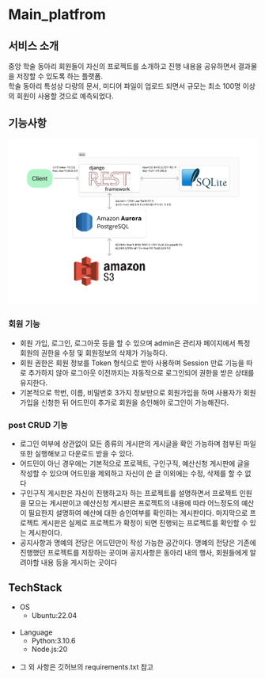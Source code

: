 # Main_platfrom  
## 서비스 소개
중앙 학술 동아리 회원들이 자신의 프로젝트를 소개하고 진행 내용을 공유하면서 결과물을 저장할 수 있도록 하는 플랫폼.  
학술 동아리 특성상 다량의 문서, 미디어 파일이 업로드 되면서 규모는 최소 100명 이상의 회원이 사용할 것으로 예측되었다.
## 기능사항
![DRF](img/DRF.png)
### 회원 기능
- 회원 가입, 로그인, 로그아웃 등을 할 수 있으며 admin은 관리자 페이지에서 특정 회원의 권한을 수정 및 회원정보의 삭제가 가능하다.
- 회원 권한은 회원 정보를 Token 형식으로 받아 사용하며 Session 만료 기능을 따로 추가하지 않아 로그아웃 이전까지는 자동적으로 로그인되어 권한을 받은 상태를 유지한다.
- 기본적으로 학번, 이름, 비밀번호 3가지 정보만으로 회원가입을 하며 사용자가 회원가입을 신청한 뒤 어드민이 추가로 회원을 승인해야 로그인이 가능해진다.
### post CRUD 기능
- 로그인 여부에 상관없이 모든 종류의 게시판의 게시글을 확인 가능하며 첨부된 파일 또한 실행해보고 다운로드 받을 수 있다.
- 어드민이 아닌 경우에는 기본적으로 프로젝트, 구인구직, 예산신청 게시판에 글을 작성할 수 있으며 어드민을 제외하고 자신이 쓴 글 이외에는 수정, 삭제를 할 수 없다
- 구인구직 게시판은 자신이 진행하고자 하는 프로젝트를 설명하면서 프로젝트 인원을 모으는 게시판이고 예산신청 게시판은 프로젝트의 내용에 따라 어느정도의 예산이 필요한지 설명하여 예산에 대한 승인여부를 확인하는 게시판이다.
마지막으로 프로젝트 게시판은 실제로 프로젝트가 확정이 되면 진행되는 프로젝트를 확인할 수 있는 게시판이다.
- 공지사항과 명예의 전당은 어드민만이 작성 가능한 공간이다.
명예의 전당은 기존에 진행했던 프로젝트를 저장하는 곳이며 공지사항은 동아리 내의 행사, 회원들에게 알려야할 내용 등을 게시하는 곳이다
## TechStack
- OS
    - Ubuntu:22.04
    <br/>
- Language
    - Python:3.10.6
    - Node.js:20
    <br/>
- 그 외 사항은 깃허브의 requirements.txt 참고